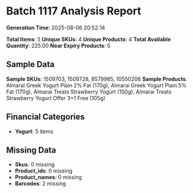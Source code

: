# Batch 1117 Analysis Report

**Generation Time**: 2025-08-06 20:52:14

**Total Items**: 5
**Unique SKUs**: 4
**Unique Products**: 4
**Total Available Quantity**: 225.00
**Near Expiry Products**: 5

## Sample Data
**Sample SKUs**: 1509703, 1509728, 8579985, 10550206
**Sample Products**: Almarai Greek Yogurt Plain 2% Fat (170g), Almarai Greek Yogurt Plain 5% Fat (170g), Almarai Treats Strawberry Yogurt (150g), Almarai Treats Strawberry Yogurt Offer 3+1 Free (105g)

## Financial Categories
- **Yogurt**: 5 items

## Missing Data
- **Skus**: 0 missing
- **Product_ids**: 0 missing
- **Product_names**: 0 missing
- **Barcodes**: 2 missing
